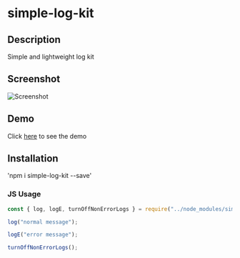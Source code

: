 # simple-log-kit

## Description
Simple and lightweight log kit 

## Screenshot
![Screenshot](https://www.npmjs.com/package/simple-log-kit/screenshots/screen.png "Screenshot")

## Demo
Click [here](https://jasonfleischer.github.io/simple-log-kit-demo/) to see the demo

## Installation
'npm i simple-log-kit --save'

### JS Usage
``` javascript
const { log, logE, turnOffNonErrorLogs } = require("../node_modules/simple-log-kit/index")

log("normal message");

logE("error message");

turnOffNonErrorLogs();
```

